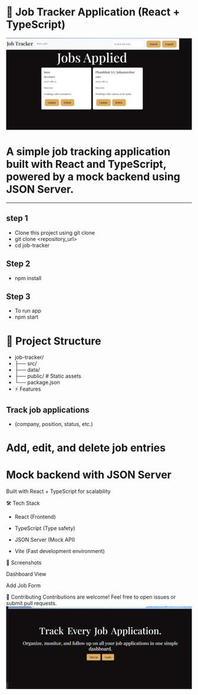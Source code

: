 # 📌 Job Tracker Application (React + TypeScript)

![Dashboard Screenshot](https://github.com/PLThabangR/Job-Tracker/blob/main/public/jobtrackerUI.png)


# A simple job tracking application built with **React** and **TypeScript**, powered by a mock backend using **JSON Server**.

---
## step 1
- Clone this project using git clone 
- git clone <repository_url>
- cd job-tracker

## Step 2 
- npm install  
## Step 3 
- To run app
- npm start

# 📂 Project Structure

- job-tracker/
- ├── src/          
- ├── data/        
- ├── public/       # Static assets
- └── package.json
- ⚡ Features
## Track job applications 
- (company, position, status, etc.)

# Add, edit, and delete job entries

# Mock backend with JSON Server

Built with React + TypeScript for scalability

🛠️ Tech Stack
- React (Frontend)

- TypeScript (Type safety)

- JSON Server (Mock API)

- Vite (Fast development environment)

📸 Screenshots


Dashboard View

Add Job Form



🤝 Contributing
Contributions are welcome! Feel free to open issues or submit pull requests.
![Dashboard Screenshot](https://github.com/PLThabangR/Job-Tracker/blob/main/public/jobtracker.png)
